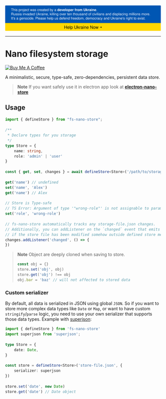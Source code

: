 [![Stand With Ukraine](https://raw.githubusercontent.com/vshymanskyy/StandWithUkraine/main/banner-direct-single.svg)](https://stand-with-ukraine.pp.ua)

---

# Nano filesystem storage

<a href="https://www.buymeacoffee.com/kozack" target="_blank"><img src="https://cdn.buymeacoffee.com/buttons/v2/default-red.png" height="60" alt="Buy Me A Coffee"></a>

A minimalistic, secure, type-safe, zero-dependencies, persistent data store.

> **Note**
> If you want safely use it in electron app look at **[electron-nano-store](https://github.com/cawa-93/electron-nano-store)**

## Usage

```ts
import { defineStore } from "fs-nano-store";

/**
 * Declare types for you storage
 */
type Store = {
	name: string,
	role: 'admin' | 'user'
}

const { get, set, changes } = await defineStore<Store>('/path/to/storage-file.json')

get('name') // undefined
set('name', 'Alex')
get('name') // Alex

// Store is Type-safe
// TS Error: Argument of type '"wrong-role"' is not assignable to parameter of type '"admin" | "user"'.
set('role', 'wrong-role')

// fs-nano-store automatically tracks any storage-file.json changes.
// Additionally, you can addListener on the `changed` event that emits
// if the store file has been modified somehow outside defined store methods.
changes.addListener('changed', () => {
})
```

> **Note**
> Object are deeply cloned when saving to store. 
> ```ts
> const obj = {}
> store.set('obj', obj)
> store.get('obj') !== obj
> obj.bar = 'baz' // will not affected to stored data


### Custom serializer

By default, all data is serialized in JSON using global `JSON`.
So if you want to store more complex data types like `Date` or `Map`, or want to have custom `stringify`/`parse` logic,
you need to use your own serializer that supports those data types. Example with [superjson](https://github.com/blitz-js/superjson):

```ts
import { defineStore } from 'fs-nano-store'
import superjson from 'superjson';

type Store = {
	date: Date,
}

const store = defineStore<Store>('store-file.json', {
	serializer: superjson
})

store.set('date', new Date)
store.get('date') // Date object
```
